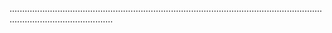 .....................................................................................................................................................................
